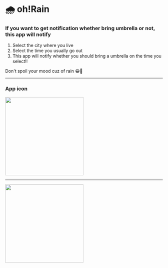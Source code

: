 # 🌧 oh!Rain
### If you want to get notification whether bring umbrella or not, this app will notify 

1. Select the city where you live
2. Select the time you usually go out
3. This app will notify whether you should bring a umbrella on the time you select!!

Don't spoil your mood cuz of rain 😀🌂

___
 ### App icon
<img src="https://user-images.githubusercontent.com/77201628/186175912-882d63c6-773a-4f15-a4ff-a388bf9e8fd3.png" width="250">

___ 

<img src="https://user-images.githubusercontent.com/77201628/186186294-c99136cd-c288-46ad-a434-c5817623f446.gif" width="250">


